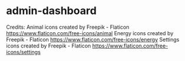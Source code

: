 # admin-dashboard

Credits:
Animal icons created by Freepik - Flaticon https://www.flaticon.com/free-icons/animal 
Energy icons created by Freepik - Flaticon https://www.flaticon.com/free-icons/energy 
Settings icons created by Freepik - Flaticon https://www.flaticon.com/free-icons/settings